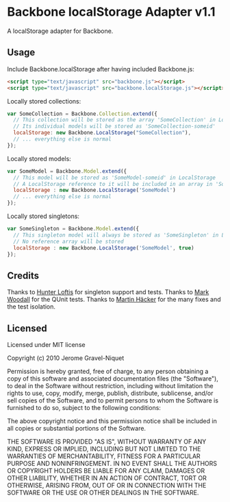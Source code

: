 # Backbone localStorage Adapter v1.1

A localStorage adapter for Backbone.

## Usage

Include Backbone.localStorage after having included Backbone.js:

```html
<script type="text/javascript" src="backbone.js"></script>
<script type="text/javascript" src="backbone.localStorage.js"></script>
```

Locally stored collections:

```javascript
var SomeCollection = Backbone.Collection.extend({
  // This collection will be stored as the array 'SomeCollection' in LocalStorage
  // Its individual models will be stored as 'SomeCollection-someid'
  localStorage: new Backbone.LocalStorage("SomeCollection"),
  // ... everything else is normal
});
```

Locally stored models:

```javascript
var SomeModel = Backbone.Model.extend({
  // This model will be stored as 'SomeModel-someid' in LocalStorage
  // A LocalStorage reference to it will be included in an array in 'SomeModel'
  localStorage : new Backbone.LocalStorage('SomeModel')
  // ... everything else is normal
});
```

Locally stored singletons:

```javascript
var SomeSingleton = Backbone.Model.extend({
  // This singleton model will always be stored as 'SomeSingleton' in LocalStorage
  // No reference array will be stored
  localStorage : new Backbone.LocalStorage('SomeModel', true)
});
```

## Credits

Thanks to [Hunter Loftis](https://github.com/hunterloftis) for singleton support and tests.
Thanks to [Mark Woodall](https://github.com/llad) for the QUnit tests.
Thanks to [Martin Häcker](https://github.com/dwt) for the many fixes and the test isolation.

## Licensed

Licensed under MIT license

Copyright (c) 2010 Jerome Gravel-Niquet

Permission is hereby granted, free of charge, to any person obtaining
a copy of this software and associated documentation files (the
"Software"), to deal in the Software without restriction, including
without limitation the rights to use, copy, modify, merge, publish,
distribute, sublicense, and/or sell copies of the Software, and to
permit persons to whom the Software is furnished to do so, subject to
the following conditions:

The above copyright notice and this permission notice shall be
included in all copies or substantial portions of the Software.

THE SOFTWARE IS PROVIDED "AS IS", WITHOUT WARRANTY OF ANY KIND,
EXPRESS OR IMPLIED, INCLUDING BUT NOT LIMITED TO THE WARRANTIES OF
MERCHANTABILITY, FITNESS FOR A PARTICULAR PURPOSE AND
NONINFRINGEMENT. IN NO EVENT SHALL THE AUTHORS OR COPYRIGHT HOLDERS BE
LIABLE FOR ANY CLAIM, DAMAGES OR OTHER LIABILITY, WHETHER IN AN ACTION
OF CONTRACT, TORT OR OTHERWISE, ARISING FROM, OUT OF OR IN CONNECTION
WITH THE SOFTWARE OR THE USE OR OTHER DEALINGS IN THE SOFTWARE.